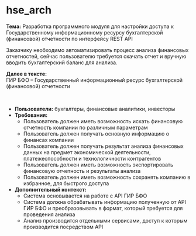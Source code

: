 # hse_arch
<b>Тема:</b> Разработка программного модуля для настройки доступа к Государственному информационному ресурсу бухгалтерской (финансовой) отчетности по интерфейсу REST API

Заказчику необходимо автоматизировать процесс анализа финансовых отчетностей, сейчас пользователю требуется скачать отчет и вручную вводить бухгалтерский баланс для анализа.

<b>Далее в тексте:</b>
<br/>ГИР БФО – Государственный информационный ресурс бухгалтерской (финансовой) отчетности

<br/>
<ul>
 <li><b>Пользователи:</b> бухгалтеры, финансовые аналитики, инвесторы</li>
  <li><b>Требования:</b>
    <ul>
      <li>Пользователь должен иметь возможность искать финансовую отчетность компании по различным параметрам</li>
      <li>Пользователь должен получать основную информацию о финансах компании</li>
      <li>Пользователь должен получать результат анализа финансовых данных на предмет экономической деятельности, платежеспособности и технологичности контрагентов</li>
      <li>Пользователь должен иметь возможность экспортировать финансовую отчетность и результаты анализа</li>
      <li>Пользователь должен иметь возможность сохранять компанию в избранное, для быстрого доступа</li>
    </ul>
  </li>
 <li><b>Дополнительный контекст:</b>
   <ul>
      <li>Система основывается на работе с API ГИР БФО</li>
      <li>Система должна обрабатывать информацию полученную от API ГИР БФО и преобразовывать в формат, который требуется для проведения анализа</li>
     <li>Анализ производится отдельными сервисами, доступ к которым производится посредством API</li>    
    </ul>
 </li>
</ul>
